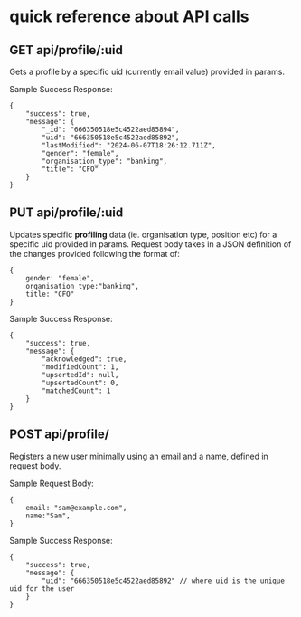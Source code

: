 # quick reference about API calls

## GET api/profile/:uid
Gets a profile by a specific uid (currently email value) provided in params.

Sample Success Response:
```
{
    "success": true,
    "message": {
        "_id": "666350518e5c4522aed85894",
        "uid": "666350518e5c4522aed85892",
        "lastModified": "2024-06-07T18:26:12.711Z",
        "gender": "female",
        "organisation_type": "banking",
        "title": "CFO"
    }
}
```

## PUT api/profile/:uid
Updates specific **profiling** data (ie. organisation type, position etc) for a specific uid provided in params. Request body takes in a JSON definition of the changes provided following the format of:

```
{
    gender: "female",
    organisation_type:"banking",
    title: "CFO"
}
```
Sample Success Response:
```
{
    "success": true,
    "message": {
        "acknowledged": true,
        "modifiedCount": 1,
        "upsertedId": null,
        "upsertedCount": 0,
        "matchedCount": 1
    }
}
```

## POST api/profile/
Registers a new user minimally using an email and a name, defined in request body. 

Sample Request Body:
```
{
    email: "sam@example.com",
    name:"Sam",
}
```
Sample Success Response:
```
{
    "success": true,
    "message": {
        "uid": "666350518e5c4522aed85892" // where uid is the unique uid for the user
    }
}
```